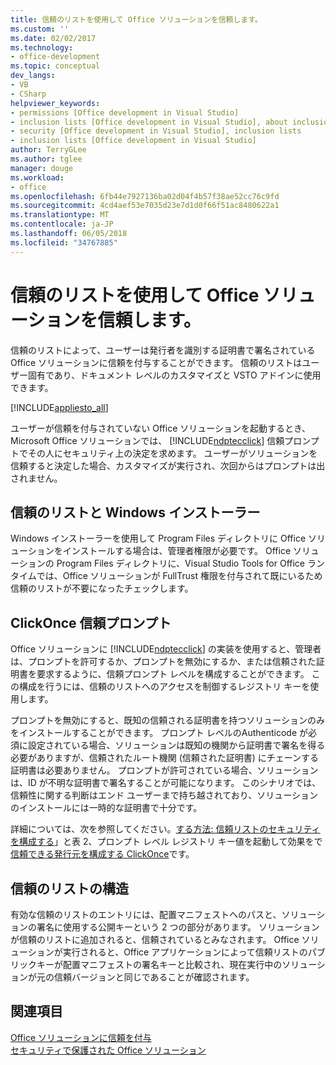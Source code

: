```yaml
---
title: 信頼のリストを使用して Office ソリューションを信頼します。
ms.custom: ''
ms.date: 02/02/2017
ms.technology:
- office-development
ms.topic: conceptual
dev_langs:
- VB
- CSharp
helpviewer_keywords:
- permissions [Office development in Visual Studio]
- inclusion lists [Office development in Visual Studio], about inclusion lists
- security [Office development in Visual Studio], inclusion lists
- inclusion lists [Office development in Visual Studio]
author: TerryGLee
ms.author: tglee
manager: douge
ms.workload:
- office
ms.openlocfilehash: 6fb44e7927136ba02d04f4b57f38ae52cc76c9fd
ms.sourcegitcommit: 4cd4aef53e7035d23e7d1d0f66f51ac8480622a1
ms.translationtype: MT
ms.contentlocale: ja-JP
ms.lasthandoff: 06/05/2018
ms.locfileid: "34767885"
---
```

# <a name="trust-office-solutions-by-using-inclusion-lists"></a>信頼のリストを使用して Office ソリューションを信頼します。
  信頼のリストによって、ユーザーは発行者を識別する証明書で署名されている Office ソリューションに信頼を付与することができます。 信頼のリストはユーザー固有であり、ドキュメント レベルのカスタマイズと VSTO アドインに使用できます。  
  
 [!INCLUDE[appliesto_all](../vsto/includes/appliesto-all-md.md)]  
  
 ユーザーが信頼を付与されていない Office ソリューションを起動するとき、Microsoft Office ソリューションでは、 [!INCLUDE[ndptecclick](../vsto/includes/ndptecclick-md.md)] 信頼プロンプトでその人にセキュリティ上の決定を求めます。 ユーザーがソリューションを信頼すると決定した場合、カスタマイズが実行され、次回からはプロンプトは出されません。  
  
## <a name="inclusion-list-and-windows-installer"></a>信頼のリストと Windows インストーラー  
 Windows インストーラーを使用して Program Files ディレクトリに Office ソリューションをインストールする場合は、管理者権限が必要です。 Office ソリューションの Program Files ディレクトリに、Visual Studio Tools for Office ランタイムでは、Office ソリューションが FullTrust 権限を付与されて既にいるため信頼のリストが不要になったチェックします。  
  
## <a name="clickonce-trust-prompt"></a>ClickOnce 信頼プロンプト  
 Office ソリューションに [!INCLUDE[ndptecclick](../vsto/includes/ndptecclick-md.md)] の実装を使用すると、管理者は、プロンプトを許可するか、プロンプトを無効にするか、または信頼された証明書を要求するように、信頼プロンプト レベルを構成することができます。 この構成を行うには、信頼のリストへのアクセスを制御するレジストリ キーを使用します。  
  
 プロンプトを無効にすると、既知の信頼される証明書を持つソリューションのみをインストールすることができます。 プロンプト レベルのAuthenticode が必須に設定されている場合、ソリューションは既知の機関から証明書で署名を得る必要がありますが、信頼されたルート機関 (信頼された証明書) にチェーンする証明書は必要ありません。 プロンプトが許可されている場合、ソリューションは、ID が不明な証明書で署名することが可能になります。 このシナリオでは、信頼性に関する判断はエンド ユーザーまで持ち越されており、ソリューションのインストールには一時的な証明書で十分です。  
  
 詳細については、次を参照してください。[する方法: 信頼リストのセキュリティを構成する](../vsto/how-to-configure-inclusion-list-security.md)」と表 2、プロンプト レベル レジストリ キー値を起動して効果をで[信頼できる発行元を構成する ClickOnce](http://go.microsoft.com/fwlink/?LinkId=94774)です。  
  
## <a name="structure-of-the-inclusion-list"></a>信頼のリストの構造  
 有効な信頼のリストのエントリには、配置マニフェストへのパスと、ソリューションの署名に使用する公開キーという 2 つの部分があります。 ソリューションが信頼のリストに追加されると、信頼されているとみなされます。 Office ソリューションが実行されると、Office アプリケーションによって信頼リストのパブリックキーが配置マニフェストの署名キーと比較され、現在実行中のソリューションが元の信頼バージョンと同じであることが確認されます。  
  
## <a name="see-also"></a>関連項目  
 [Office ソリューションに信頼を付与](../vsto/granting-trust-to-office-solutions.md)   
 [セキュリティで保護された Office ソリューション](../vsto/securing-office-solutions.md)  
  
  
